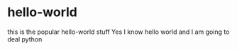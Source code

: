 # hello-world
this is the popular hello-world stuff
Yes I know hello world
and I am going to deal python
